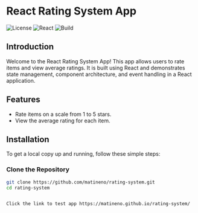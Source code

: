 # React Rating System App

![License](https://img.shields.io/badge/license-MIT-blue.svg)
![React](https://img.shields.io/badge/react-17.0.2-blue)
![Build](https://img.shields.io/badge/build-passing-brightgreen)

## Introduction

Welcome to the React Rating System App! This app allows users to rate items and view average ratings. It is built using React and demonstrates state management, component architecture, and event handling in a React application.

## Features

- Rate items on a scale from 1 to 5 stars.
- View the average rating for each item.

## Installation

To get a local copy up and running, follow these simple steps:


### Clone the Repository

```bash
git clone https://github.com/matineno/rating-system.git
cd rating-system


Click the link to test app https://matineno.github.io/rating-system/